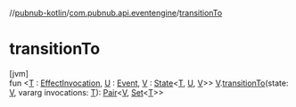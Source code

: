 //[pubnub-kotlin](../../index.md)/[com.pubnub.api.eventengine](index.md)/[transitionTo](transition-to.md)

# transitionTo

[jvm]\
fun &lt;[T](transition-to.md) : [EffectInvocation](-effect-invocation/index.md), [U](transition-to.md) : [Event](-event/index.md), [V](transition-to.md) : [State](-state/index.md)&lt;[T](transition-to.md), [U](transition-to.md), [V](transition-to.md)&gt;&gt; [V](transition-to.md).[transitionTo](transition-to.md)(state: [V](transition-to.md), vararg invocations: [T](transition-to.md)): [Pair](https://kotlinlang.org/api/latest/jvm/stdlib/kotlin/-pair/index.html)&lt;[V](transition-to.md), [Set](https://kotlinlang.org/api/latest/jvm/stdlib/kotlin.collections/-set/index.html)&lt;[T](transition-to.md)&gt;&gt;
